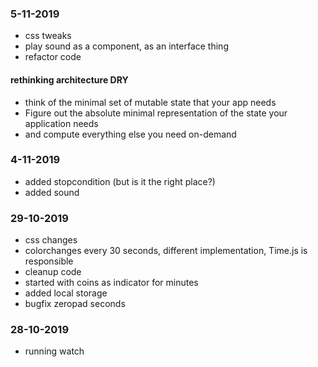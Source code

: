 ### 5-11-2019

* css tweaks
* play sound as a component, as an interface thing
* refactor code


#### rethinking architecture DRY

* think of the minimal set of mutable state that your app needs
* Figure out the absolute minimal representation of the state your application needs 
* and compute everything else you need on-demand

### 4-11-2019

* added stopcondition (but is it the right place?)
* added sound


### 29-10-2019

* css changes
* colorchanges every 30 seconds, different implementation, Time.js is responsible 
* cleanup code
* started with coins as indicator for minutes
* added local storage
* bugfix zeropad seconds

### 28-10-2019

* running watch